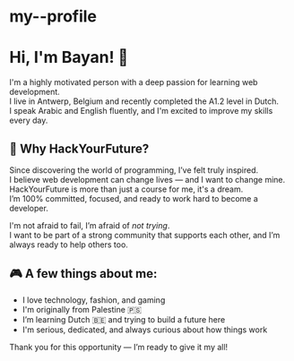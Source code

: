 # my--profile
# Hi, I'm Bayan! 👋

I'm a highly motivated person with a deep passion for learning web development.  
I live in Antwerp, Belgium and recently completed the A1.2 level in Dutch.  
I speak Arabic and English fluently, and I'm excited to improve my skills every day.

## 🌟 Why HackYourFuture?

Since discovering the world of programming, I’ve felt truly inspired.  
I believe web development can change lives — and I want to change mine.  
HackYourFuture is more than just a course for me, it's a dream.  
I’m 100% committed, focused, and ready to work hard to become a developer.

I'm not afraid to fail, I’m afraid of *not trying*.  
I want to be part of a strong community that supports each other, and I’m always ready to help others too.

## 🎮 A few things about me:

- I love technology, fashion, and gaming  
- I'm originally from Palestine 🇵🇸  
- I’m learning Dutch 🇧🇪 and trying to build a future here  
- I'm serious, dedicated, and always curious about how things work

Thank you for this opportunity — I’m ready to give it my all!
